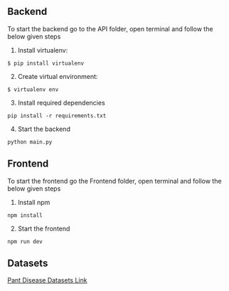 ## Backend

To start the backend go to the API folder, open terminal and follow the below given steps 

1. Install virtualenv:
```
$ pip install virtualenv
```

2. Create virtual environment:
```
$ virtualenv env
```

3. Install required dependencies
```
pip install -r requirements.txt
```

4. Start the backend
```
python main.py
```

## Frontend

To start the frontend go the Frontend folder, open terminal and follow the below given steps

1. Install npm
```
npm install
```

2. Start the frontend
```
npm run dev
```

## Datasets

[Pant Disease Datasets Link](https://drive.google.com/drive/folders/1ZJwMko93CY_LEmo7wdekJJW7kFO_YOgO?usp=drive_link)
